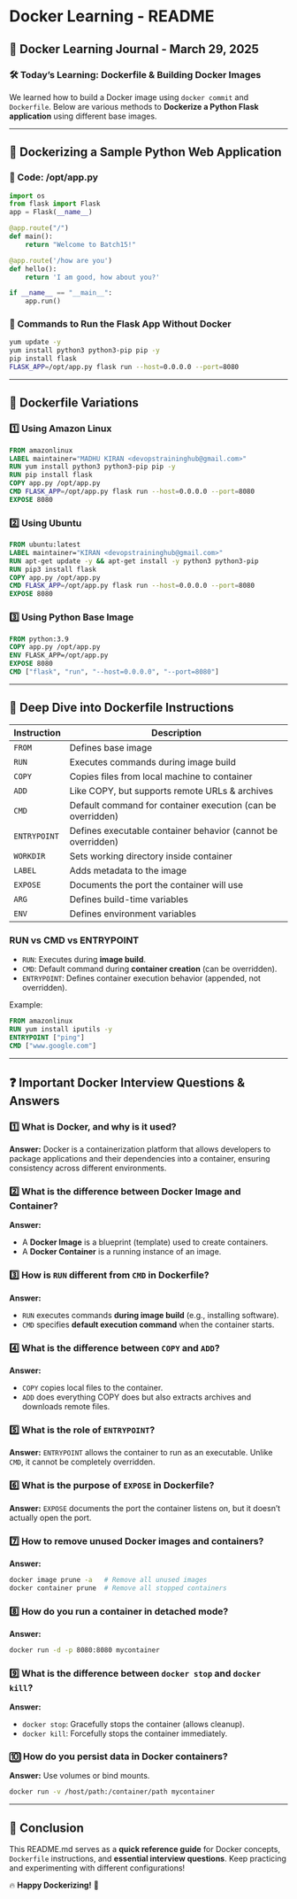 # Docker Learning - README

## 🚀 Docker Learning Journal - March 29, 2025

### 🛠️ Today’s Learning: Dockerfile & Building Docker Images

We learned how to build a Docker image using `docker commit` and `Dockerfile`. Below are various methods to **Dockerize a Python Flask application** using different base images.

---

## 🐍 Dockerizing a Sample Python Web Application

### **📌 Code: /opt/app.py**
```python
import os
from flask import Flask
app = Flask(__name__)

@app.route("/")
def main():
    return "Welcome to Batch15!"

@app.route('/how are you')
def hello():
    return 'I am good, how about you?'

if __name__ == "__main__":
    app.run()
```

### **🔧 Commands to Run the Flask App Without Docker**
```bash
yum update -y
yum install python3 python3-pip pip -y
pip install flask
FLASK_APP=/opt/app.py flask run --host=0.0.0.0 --port=8080
```

---

## 🐳 Dockerfile Variations

### **1️⃣ Using Amazon Linux**
```dockerfile
FROM amazonlinux
LABEL maintainer="MADHU KIRAN <devopstraininghub@gmail.com>"
RUN yum install python3 python3-pip pip -y
RUN pip install flask
COPY app.py /opt/app.py 
CMD FLASK_APP=/opt/app.py flask run --host=0.0.0.0 --port=8080
EXPOSE 8080
```

### **2️⃣ Using Ubuntu**
```dockerfile
FROM ubuntu:latest
LABEL maintainer="KIRAN <devopstraininghub@gmail.com>"
RUN apt-get update -y && apt-get install -y python3 python3-pip
RUN pip3 install flask
COPY app.py /opt/app.py
CMD FLASK_APP=/opt/app.py flask run --host=0.0.0.0 --port=8080
EXPOSE 8080
```

### **3️⃣ Using Python Base Image**
```dockerfile
FROM python:3.9
COPY app.py /opt/app.py
ENV FLASK_APP=/opt/app.py
EXPOSE 8080
CMD ["flask", "run", "--host=0.0.0.0", "--port=8080"]
```

---

## 📖 Deep Dive into Dockerfile Instructions

| Instruction | Description |
|------------|-------------|
| `FROM` | Defines base image |
| `RUN` | Executes commands during image build |
| `COPY` | Copies files from local machine to container |
| `ADD` | Like COPY, but supports remote URLs & archives |
| `CMD` | Default command for container execution (can be overridden) |
| `ENTRYPOINT` | Defines executable container behavior (cannot be overridden) |
| `WORKDIR` | Sets working directory inside container |
| `LABEL` | Adds metadata to the image |
| `EXPOSE` | Documents the port the container will use |
| `ARG` | Defines build-time variables |
| `ENV` | Defines environment variables |

### **RUN vs CMD vs ENTRYPOINT**
- `RUN`: Executes during **image build**.
- `CMD`: Default command during **container creation** (can be overridden).
- `ENTRYPOINT`: Defines container execution behavior (appended, not overridden).

Example:
```dockerfile
FROM amazonlinux 
RUN yum install iputils -y
ENTRYPOINT ["ping"]
CMD ["www.google.com"]
```

---

## ❓ Important Docker Interview Questions & Answers

### **1️⃣ What is Docker, and why is it used?**
**Answer:** Docker is a containerization platform that allows developers to package applications and their dependencies into a container, ensuring consistency across different environments.

### **2️⃣ What is the difference between Docker Image and Container?**
**Answer:**
- A **Docker Image** is a blueprint (template) used to create containers.
- A **Docker Container** is a running instance of an image.

### **3️⃣ How is `RUN` different from `CMD` in Dockerfile?**
**Answer:**
- `RUN` executes commands **during image build** (e.g., installing software).
- `CMD` specifies **default execution command** when the container starts.

### **4️⃣ What is the difference between `COPY` and `ADD`?**
**Answer:**
- `COPY` copies local files to the container.
- `ADD` does everything COPY does but also extracts archives and downloads remote files.

### **5️⃣ What is the role of `ENTRYPOINT`?**
**Answer:** `ENTRYPOINT` allows the container to run as an executable. Unlike `CMD`, it cannot be completely overridden.

### **6️⃣ What is the purpose of `EXPOSE` in Dockerfile?**
**Answer:** `EXPOSE` documents the port the container listens on, but it doesn’t actually open the port.

### **7️⃣ How to remove unused Docker images and containers?**
**Answer:**
```bash
docker image prune -a   # Remove all unused images
docker container prune  # Remove all stopped containers
```

### **8️⃣ How do you run a container in detached mode?**
**Answer:**
```bash
docker run -d -p 8080:8080 mycontainer
```

### **9️⃣ What is the difference between `docker stop` and `docker kill`?**
**Answer:**
- `docker stop`: Gracefully stops the container (allows cleanup).
- `docker kill`: Forcefully stops the container immediately.

### **🔟 How do you persist data in Docker containers?**
**Answer:** Use volumes or bind mounts.
```bash
docker run -v /host/path:/container/path mycontainer
```

---

## 🎯 Conclusion
This README.md serves as a **quick reference guide** for Docker concepts, `Dockerfile` instructions, and **essential interview questions**. Keep practicing and experimenting with different configurations!

🔥 **Happy Dockerizing!** 🐳
